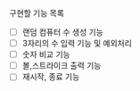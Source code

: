 구현할 기능 목록

- [ ] 랜덤 컴퓨터 수 생성 기능
- [ ] 3자리의 수 입력 기능 및 예외처리
- [ ] 숫자 비교 기능
- [ ] 볼,스트라이크 출력 기능
- [ ] 재시작, 종료 기능